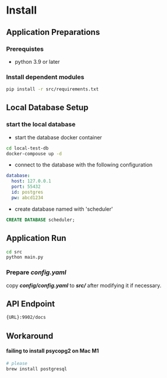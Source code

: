 # Install

## Application Preparations

### Prerequistes

- python 3.9 or later


### Install dependent modules

```bash
pip install -r src/requirements.txt
```

## Local Database Setup

### start the local database

- start the database docker container
```bash
cd local-test-db
docker-compouse up -d

```

- connect to the database with the following configuration
```yaml
database:
  host: 127.0.0.1
  port: 55432
  id: postgres
  pw: abcd1234
```

- create database named with 'scheduler'
```sql
CREATE DATABASE scheduler;

```

## Application Run

```bash
cd src
python main.py

```

### Prepare ***config.yaml***

copy ***config/config.yaml*** to ***src/*** after modifying it if necessary.

## API Endpoint

```bash
{URL}:9902/docs

```

## Workaround 
#### failing to install psycopg2 on Mac M1

```bash
# please 
brew install postgresql
```


